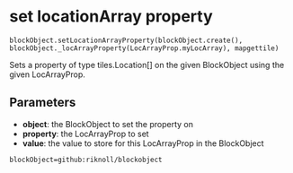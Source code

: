 # set locationArray property

```sig
blockObject.setLocationArrayProperty(blockObject.create(), blockObject._locArrayProperty(LocArrayProp.myLocArray), mapgettile)
```

Sets a property of type tiles.Location[] on the given BlockObject using the given LocArrayProp.

## Parameters

* **object**: the BlockObject to set the property on
* **property**: the LocArrayProp to set
* **value**: the value to store for this LocArrayProp in the BlockObject

```package
blockObject=github:riknoll/blockobject
```
